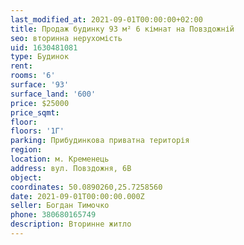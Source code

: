 ```yaml
---
last_modified_at: 2021-09-01T00:00:00+02:00
title: Продаж будинку 93 м² 6 кімнат на Повздожній
seo: вторинна нерухомість
uid: 1630481081
type: Будинок
rent:
rooms: '6'
surface: '93'
surface_land: '600'
price: $25000
price_sqmt:
floor:
floors: '1Г'
parking: Прибудинкова приватна територія
region:
location: м. Кременець
address: вул. Повздожня, 6В
object:
coordinates: 50.0890260,25.7258560
date: 2021-09-01T00:00:00.000Z
seller: Богдан Тимочко
phone: 380680165749
description: Вторинне житло
---
```

